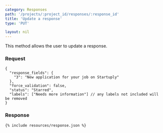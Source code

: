 ```yaml
---
category: Responses
path: '/projects/:project_id/responses/:response_id'
title: 'Update a response'
type: 'PUT'

layout: nil
---
```


This method allows the user to update a response.

### Request
```
{
  "response_fields": {
    "3": "New application for your job on Startuply"
  },
  "force_validation": false,
  "status": "Starred",
  "labels": ["Needs more information"] // any labels not included will be removed
}
```

### Response

```{% include resources/response.json %}```
